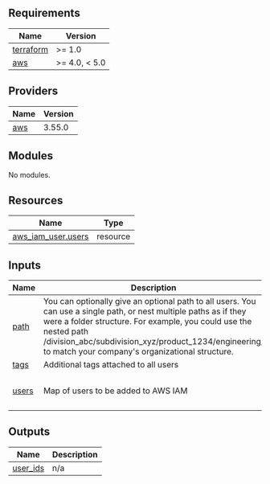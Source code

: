 ## Requirements

| Name | Version |
|------|---------|
| <a name="requirement_terraform"></a> [terraform](#requirement\_terraform) | >= 1.0 |
| <a name="requirement_aws"></a> [aws](#requirement\_aws) | >= 4.0, < 5.0 |

## Providers

| Name | Version |
|------|---------|
| <a name="provider_aws"></a> [aws](#provider\_aws) | 3.55.0 |

## Modules

No modules.

## Resources

| Name | Type |
|------|------|
| [aws_iam_user.users](https://registry.terraform.io/providers/hashicorp/aws/latest/docs/resources/iam_user) | resource |

## Inputs

| Name | Description | Type | Default | Required |
|------|-------------|------|---------|:--------:|
| <a name="input_path"></a> [path](#input\_path) | You can optionally give an optional path to all users. You can use a single path, or nest multiple paths as if they were a folder structure. For example, you could use the nested path /division\_abc/subdivision\_xyz/product\_1234/engineering/ to match your company's organizational structure. | `string` | `null` | no |
| <a name="input_tags"></a> [tags](#input\_tags) | Additional tags attached to all users | `map(string)` | `{}` | no |
| <a name="input_users"></a> [users](#input\_users) | Map of users to be added to AWS IAM | <pre>map(object({<br>    email = string<br>  }))</pre> | n/a | yes |

## Outputs

| Name | Description |
|------|-------------|
| <a name="output_user_ids"></a> [user\_ids](#output\_user\_ids) | n/a |
